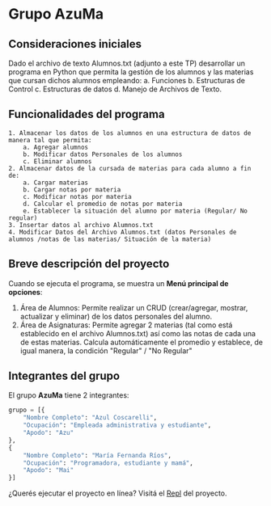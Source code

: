 # Grupo AzuMa

## Consideraciones iniciales
Dado el archivo de texto Alumnos.txt (adjunto a este TP) desarrollar un programa en Python que permita la gestión de los alumnos y las materias que cursan dichos alumnos empleando:
    a. Funciones
    b. Estructuras de Control 
    c. Estructuras de datos
    d. Manejo de Archivos de Texto.

## Funcionalidades del programa
    1. Almacenar los datos de los alumnos en una estructura de datos de manera tal que permita:
        a. Agregar alumnos
        b. Modificar datos Personales de los alumnos
        c. Eliminar alumnos
    2. Almacenar datos de la cursada de materias para cada alumno a fin de:
        a. Cargar materias
        b. Cargar notas por materia
        c. Modificar notas por materia
        d. Calcular el promedio de notas por materia
        e. Establecer la situación del alumno por materia (Regular/ No regular)
    3. Insertar datos al archivo Alumnos.txt
    4. Modificar Datos del Archivo Alumnos.txt (datos Personales de alumnos /notas de las materias/ Situación de la materia)

## Breve descripción del proyecto
Cuando se ejecuta el programa, se muestra un **Menú principal de opciones**:
1. Área de Alumnos: Permite realizar un CRUD (crear/agregar, mostrar, actualizar y eliminar) de los datos personales del alumno.
2. Área de Asignaturas: Permite agregar 2 materias (tal como está establecido en el archivo Alumnos.txt) así como las notas de cada una de estas materias. Calcula automáticamente el promedio y establece, de igual manera, la condición "Regular" / "No Regular"


## Integrantes del grupo
El grupo **AzuMa** tiene 2 integrantes:

```Python
grupo = [{
    "Nombre Completo": "Azul Coscarelli",
    "Ocupación": "Empleada administrativa y estudiante",
    "Apodo": "Azu"
},
{
    "Nombre Completo": "María Fernanda Ríos",
    "Ocupación": "Programadora, estudiante y mamá",
    "Apodo": "Mai"
}]
```

¿Querés ejecutar el proyecto en línea? Visitá el [Repl](https://replit.com/@peirios/Programa-para-TDP) del proyecto.